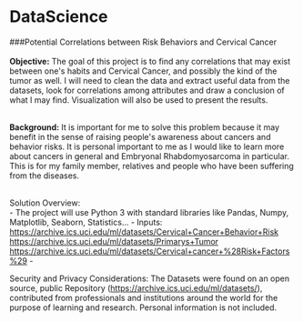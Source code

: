 # DataScience
###Potential Correlations between Risk Behaviors and Cervical Cancer</br></br>
<b>Objective:</b> The goal of this project is to find any correlations that may exist between one's habits and Cervical Cancer, and possibly the kind of the tumor as well. I will need to clean the data and extract useful data from the datasets, look for correlations among attributes and draw a conclusion of what I may find. Visualization will also be used to present the results.</br></br>

<b>Background:</b>
	It is important for me to solve this problem because it may benefit in the sense of raising people's awareness about cancers and behavior risks. It is personal important to me as I would like to learn more about cancers in general and Embryonal Rhabdomyosarcoma in particular. This is for my family member, relatives and people who have been suffering from the diseases.</br></br>

Solution Overview:</br>
	- The project will use Python 3 with standard libraries like Pandas, Numpy, Matplotlib, Seaborn, Statistics...
	- Inputs: 	https://archive.ics.uci.edu/ml/datasets/Cervical+Cancer+Behavior+Risk
				https://archive.ics.uci.edu/ml/datasets/Primarys+Tumor
				https://archive.ics.uci.edu/ml/datasets/Cervical+cancer+%28Risk+Factors%29
	- 

Security and Privacy Considerations: The Datasets were found on an open source, public Repository (https://archive.ics.uci.edu/ml/datasets/), contributed from professionals and institutions around the world for the purpose of learning and research. Personal information is not included.
